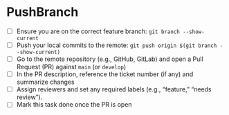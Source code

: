 # PushBranch

- [ ] Ensure you are on the correct feature branch: `git branch --show-current`
- [ ] Push your local commits to the remote: `git push origin $(git branch --show-current)`
- [ ] Go to the remote repository (e.g., GitHub, GitLab) and open a Pull Request (PR) against `main` (or `develop`)
- [ ] In the PR description, reference the ticket number (if any) and summarize changes
- [ ] Assign reviewers and set any required labels (e.g., “feature,” “needs review”).
- [ ] Mark this task done once the PR is open
